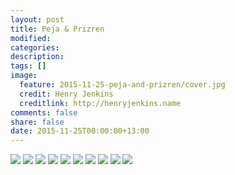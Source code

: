 ```yaml
---
layout: post
title: Peja & Prizren
modified:
categories:
description:
tags: []
image:
  feature: 2015-11-25-peja-and-prizren/cover.jpg
  credit: Henry Jenkins
  creditlink: http://henryjenkins.name
comments: false
share: false
date: 2015-11-25T00:00:00+13:00
---
```


<img src="/images/2015-11-25-peja-and-prizren/IMG_20151122_113523_640px.jpg">

<img src="/images/2015-11-25-peja-and-prizren/IMG_20151123_112741_640px.jpg">

<img src="/images/2015-11-25-peja-and-prizren/IMG_20151123_124200_640px.jpg">

<img src="/images/2015-11-25-peja-and-prizren/IMG_20151123_124317_640px.jpg">

<img src="/images/2015-11-25-peja-and-prizren/IMG_20151123_124521_640px.jpg">

<img src="/images/2015-11-25-peja-and-prizren/IMG_20151123_144747_640px.jpg">

<img src="/images/2015-11-25-peja-and-prizren/IMG_20151124_145033_640px.jpg">

<img src="/images/2015-11-25-peja-and-prizren/IMG_20151124_145043_640px.jpg">

<img src="/images/2015-11-25-peja-and-prizren/IMG_20151125_081246_640px.jpg">

<img src="/images/2015-11-25-peja-and-prizren/IMG_20151125_081921_640px.jpg">
